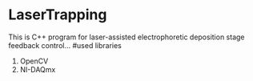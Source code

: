 # LaserTrapping
This is C++ program for laser-assisted electrophoretic deposition stage feedback control...
#used libraries
1. OpenCV
2. NI-DAQmx
